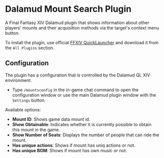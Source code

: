 # Dalamud Mount Search Plugin
A Final Fantasy XIV Dalamud plugin that shows information about other players' mounts and their acquisition methods via the target's context menu button.

To install the plugin, use official [FFXIV QuickLauncher](https://github.com/goatcorp/FFXIVQuickLauncher) and download it from the `All Plugins` section.

## Configuration
The plugin has a configuration that is controlled by the Dalamud QL XIV environment.
* Type `/mountsconfig` in the in-game chat command to open the configuration window or use the main Dalamud plugin window with the `Settings` button.

Available options:
* **Mount ID**: Shows game data mount id.
* **Show Obtainable**: Indicates whether it is currently possible to obtain this mount in the game.
* **Show Number of Seats**: Displays the number of people that can ride the mount.
* **Has unique actions**: Shows if mount has uniq actions or not.
* **Has unique BGM**: Shows if mount has own music or not.

  
